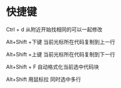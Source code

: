 # 快捷键

Ctrl + d 从附近开始找相同的可以一起修改

Alt+Shift +下键 当前光标所在代码复制到上一行

Alt+Shift +上键 当前光标所在代码复制到下一行

Alt+Shift + F 自动格式化当前选中代码块

Alt+Shift 用鼠标拉  同时选中多行
